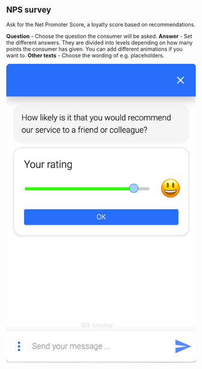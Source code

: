 ## NPS survey

Ask for the Net Promoter Score, a loyalty score based on recommendations.

**Question** - Choose the question the consumer will be asked.
**Answer** - Set the different answers. They are divided into levels depending on how many points the consumer has given. You can add different animations if you want to.
**Other texts** - Choose the wording of e.g. placeholders.

![nps_survey_demo](nps_survey_demo.png)
